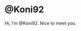 <h1>@Koni92</h1>
Hi, I’m @Koni92.
Nice to meet you.


<!---
Koni92/Koni92 is a ✨ special ✨ repository because its `README.md` (this file) appears on your GitHub profile.
You can click the Preview link to take a look at your changes.
--->
